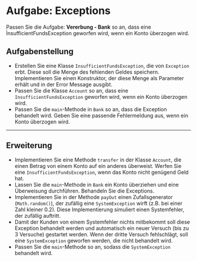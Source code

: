 # Aufgabe: Exceptions

Passen Sie die Aufgabe: **Vererbung - Bank** so an, dass eine ÌnsufficientFundsException geworfen wird, wenn ein Konto überzogen wird.

## Aufgabenstellung

- Erstellen Sie eine Klasse `InsufficientFundsException`, die von `Exception` erbt. Diese soll die Menge des fehlenden Geldes speichern. Implementieren Sie einen Konstruktor, der diese Menge als Parameter erhält und in der Error Message ausgibt.
- Passen Sie die Klasse `Account` so an, dass eine `InsufficientFundsException` geworfen wird, wenn ein Konto überzogen wird.
- Passen Sie die `main`-Methode in `Bank` so an, dass die Exception behandelt wird. Geben Sie eine passende Fehlermeldung aus, wenn ein Konto überzogen wird.

---

## Erweiterung

- Implementieren Sie eine Methode `transfer` in der Klasse `Account`, die einen Betrag von einem Konto auf ein anderes überweist. Werfen Sie eine `InsufficientFundsException`, wenn das Konto nicht genügend Geld hat.
- Lassen Sie die `main`-Methode in `Bank` ein Konto überziehen und eine Überweisung durchführen. Behandeln Sie die Exceptions.
- Implementieren Sie in der Methode `payOut` einen Zufallsgenerator (`Math.random()`), der zufällig eine `SystemException` wirft (z.B. bei einer Zahl kleiner 0.2). Diese Implementierung simuliert einen Systemfehler, der zufällig auftritt.
- Damit der Kunden von einem Systemfehler nichts mitbekommt soll diese Exception behandelt werden und automatisch ein neuer Versuch (bis zu 3 Versuche)  gestartet werden. Wenn der dritte Versuch fehlschlägt, soll eine `SystemException` geworfen werden, die nicht behandelt wird.
- Passen Sie die `main`-Methode so an, sodass die `SystemException` behandelt wird.

